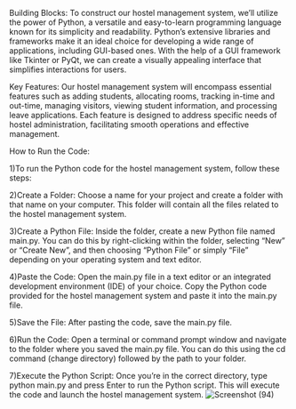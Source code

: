 Building Blocks:
To construct our hostel management system, we’ll utilize the power of Python, a versatile and easy-to-learn programming language known for its simplicity and readability. Python’s extensive libraries and frameworks make it an ideal choice for developing a wide range of applications, including GUI-based ones. With the help of a GUI framework like Tkinter or PyQt, we can create a visually appealing interface that simplifies interactions for users.

Key Features:
Our hostel management system will encompass essential features such as adding students, allocating rooms, tracking in-time and out-time, managing visitors, viewing student information, and processing leave applications. Each feature is designed to address specific needs of hostel administration, facilitating smooth operations and effective management.

How to Run the Code:

1)To run the Python code for the hostel management system, follow these steps:

2)Create a Folder: Choose a name for your project and create a folder with that name on your computer. This folder will contain all the files related to the hostel management system.

3)Create a Python File: Inside the folder, create a new Python file named main.py. You can do this by right-clicking within the folder, selecting “New” or “Create New”, and then choosing “Python File” or simply “File” depending on your operating system and text editor.

4)Paste the Code: Open the main.py file in a text editor or an integrated development environment (IDE) of your choice. Copy the Python code provided for the hostel management system and paste it into the main.py file.

5)Save the File: After pasting the code, save the main.py file.

6)Run the Code: Open a terminal or command prompt window and navigate to the folder where you saved the main.py file. You can do this using the cd command (change directory) followed by the path to your folder.

7)Execute the Python Script: Once you’re in the correct directory, type python main.py and press Enter to run the Python script. This will execute the code and launch the hostel management system.
![Screenshot (94)](https://github.com/user-attachments/assets/e2ba9dc9-2e9f-4889-bc48-8db9c038648f)
